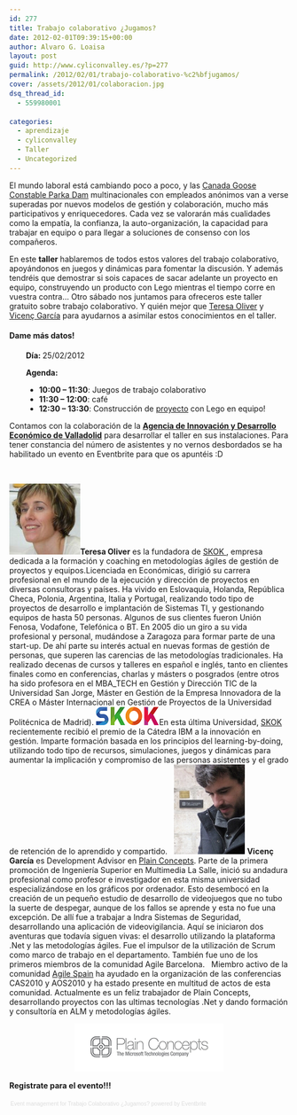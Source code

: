 ```yaml
---
id: 277
title: Trabajo colaborativo ¿Jugamos?
date: 2012-02-01T09:39:15+00:00
author: Alvaro G. Loaisa
layout: post
guid: http://www.cyliconvalley.es/?p=277
permalink: /2012/02/01/trabajo-colaborativo-%c2%bfjugamos/
cover: /assets/2012/01/colaboracion.jpg
dsq_thread_id:
  - 559980001

categories:
  - aprendizaje
  - cyliconvalley
  - Taller
  - Uncategorized
---
```

<div>
  El mundo laboral está cambiando poco a poco, y las <a href="http://www.cgoosejacka.se/canada-goose-jackor-dam/canada-goose-constable-parka-dam.html">Canada Goose Constable Parka Dam</a> multinacionales con empleados anónimos van a verse superadas por nuevos modelos de gestión y colaboración, mucho más participativos y enriquecedores. Cada vez se valorarán más cualidades como la empatía, la confianza, la auto-organización, la capacidad para trabajar en equipo o para llegar a soluciones de consenso con los compañeros. </p> 
  
  <p>
    En este <strong>taller</strong> hablaremos de todos estos valores del trabajo colaborativo, apoyándonos en juegos y dinámicas para fomentar la discusión. Y además tendréis que demostrar si sois capaces de sacar adelante un proyecto en equipo, construyendo un producto con Lego mientras el tiempo corre en vuestra contra&#8230; Otro sábado nos juntamos para ofreceros este taller gratuito sobre trabajo colaborativo. Y quién mejor que <a title="Teresa Oliver" href="http://www.teresaoliver.com/about-me/" target="_blank">Teresa Oliver</a> y <a title="Vicenç García" href="http://geeks.ms/blogs/devnettips/" target="_blank">Vicenç García</a> para ayudarnos a asimilar estos conocimientos en el taller.
  </p>
  
  <h4>
    Dame más datos!
  </h4>
  
  <p style="padding-left: 30px;">
    <strong>Día: </strong>25/02/2012
  </p>
  
  <p style="padding-left: 30px;">
    <strong>Agenda:</strong>
  </p>
  
  <div style="padding-left: 30px;">
    <ul>
      <li>
        <strong>10:00 &#8211; 11:30</strong>: Juegos de trabajo colaborativo
      </li>
      <li>
        <strong>11:30 &#8211; 12:00</strong>: café
      </li>
      <li>
        <strong>12:30 &#8211; 13:30</strong>: Construcción de <a href="http://www.equipetech.com/">proyecto</a> con Lego en equipo!
      </li>
    </ul>
  </div>
</div>

<div>
  Contamos con la colaboración de la <strong><a href="http://www.valladolidadelante.es/lang/agencia/?refbol=agencia&refsec=agencia_donde-estamos" target="_blank">Agencia de Innovación y Desarrollo Económico de Valladolid</a></strong> para desarrollar el taller en sus instalaciones. Para tener constancia del número de asistentes y no vernos desbordados se ha habilitado un evento en Eventbrite para que os apuntéis :D
</div>

&nbsp;

<div>
  <img class="alignright" title="Teresa Oliver" src="/assets/2012/01/teresa.jpg" alt="Teresa Oliver" width="128" height="128" /><strong>Teresa Oliver</strong> es la fundadora de <a title="SKOK" href="http://www.skok.es/" target="_blank">SKOK </a>, empresa dedicada a la formación y coaching en metodologías ágiles de gestión de proyectos y equipos.Licenciada en Económicas, dirigió su carrera profesional en el mundo de la ejecución y dirección de proyectos en diversas consultoras y países. Ha vivido en Eslovaquia, Holanda, República Checa, Polonia, Argentina, Italia y Portugal, realizando todo tipo de proyectos de desarrollo e implantación de Sistemas TI, y gestionando equipos de hasta 50 personas. Algunos de sus clientes fueron Unión Fenosa, Vodafone, Telefónica o BT. En 2005 dio un giro a su vida profesional y personal, mudándose a Zaragoza para formar parte de una start-up. De ahí parte su interés actual en nuevas formas de gestión de personas, que superen las carencias de las metodologías tradicionales. Ha realizado decenas de cursos y talleres en español e inglés, tanto en clientes finales como en conferencias, charlas y másters o posgrados (entre otros ha sido profesora en el MBA_TECH en Gestión y Dirección TIC de la Universidad San Jorge, Máster en Gestión de la Empresa Innovadora de la CREA o Máster Internacional en Gestión de Proyectos de la Universidad Politécnica de Madrid). <img class="alignleft size-full wp-image-323" title="logoskokreducido" src="/assets/2012/01/logoskokreducido.png" alt="" width="114" height="33" />En esta última Universidad, <a title="SKOK" href="http://www.skok.es/" target="_blank">SKOK </a>recientemente recibió el premio de la Cátedra IBM a la innovación en gestión. Imparte formación basada en los principios del learning-by-doing, utilizando todo tipo de recursos, simulaciones, juegos y dinámicas para aumentar la implicación y compromiso de las personas asistentes y el grado de retención de lo aprendido y compartido.   <img class="alignleft size-full wp-image-300" title="vincen" src="/assets/2012/01/vincen.jpg" alt="" width="128" height="162" /> <strong>Vicenç García</strong> es Development Advisor en <a title="Plain Concepts" href="http://www.plainconcepts.com/" target="_blank">Plain Concepts</a>. Parte de la primera promoción de Ingeniería Superior en Multimedia La Salle, inició su andadura profesional como profesor e investigador en esta misma universidad especializándose en los gráficos por ordenador. Esto desembocó en la creación de un pequeño estudio de desarrollo de videojuegos que no tubo la suerte de despegar, aunque de los fallos se aprende y esta no fue una excepción. De allí fue a trabajar a Indra Sistemas de Seguridad, desarrollando una aplicación de videovigilancia. Aquí se iniciaron dos aventuras que todavía siguen vivas: el desarrollo utilizando la plataforma .Net y las metodologías ágiles. Fue el impulsor de la utilización de Scrum como marco de trabajo en el departamento. También fue uno de los primeros miembros de la comunidad Agile Barcelona.   Miembro activo de la comunidad <a href="http://www.agile-spain.com/" target="_blank">Agile Spain</a> ha ayudado en la organización de las conferencias CAS2010 y AOS2010 y ha estado presente en multitud de actos de esta comunidad. Actualmente es un feliz trabajador de Plain Concepts, desarrollando proyectos con las ultimas tecnologías .Net y dando formación y consultoría en ALM y metodologías ágiles.</p> 
  
  <p style="text-align: center;">
    <a href="http://www.plainconcepts.com/"><img title="pclogowhitereducido" src="/assets/2012/02/pclogowhitereducido.png" alt="" width="269" height="86" /></a>
  </p>
</div>

**Registrate para el evento!!!**

<div style="width: 100%; text-align: left;">
  </p> 
  
  <div style="font-family: Helvetica, Arial; font-size: 10px; padding: 5px 0 5px; margin: 2px; width: 100%; text-align: left;">
    <a style="color: #ddd; text-decoration: none;" href="http://www.eventbrite.com/r/etckt" target="_blank">Event management</a><span style="color: #ddd;"> for </span><a style="color: #ddd; text-decoration: none;" href="http://trabajocolaborativo.eventbrite.com?ref=etckt" target="_blank">Trabajo Colaborativo ¿Jugamos?</a><span style="color: #ddd;"> powered by </span><a style="color: #ddd; text-decoration: none;" href="http://www.eventbrite.com?ref=etckt" target="_blank">Eventbrite</a>
  </div>
</div>